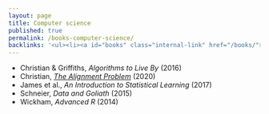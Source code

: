 ```yaml
---
layout: page
title: Computer science
published: true
permalink: /books-computer-science/
backlinks: '<ul><li><a id="books" class="internal-link" href="/books/">Books</a></li></ul>'
---
```


* Christian & Griffiths, _Algorithms to Live By_ (2016) 
* Christian, _<a id="christian-alignment-problem" class="internal-link" href="/christian-alignment-problem/">The Alignment Problem</a>_ (2020) 
* James et al., _An Introduction to Statistical Learning_ (2017) 
* Schneier, _Data and Goliath_ (2015) 
* Wickham, _Advanced R_ (2014) 

